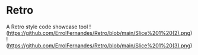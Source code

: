 # Retro
A Retro style code showcase tool
!(https://github.com/ErrolFernandes/Retro/blob/main/Slice%201%20(2).png)
!(https://github.com/ErrolFernandes/Retro/blob/main/Slice%201%20(3).png)
